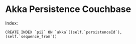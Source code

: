 # Akka Persistence Couchbase

Index:

```
CREATE INDEX `pi2` ON `akka`((self.`persistenceId`),(self.`sequence_from`))
```

